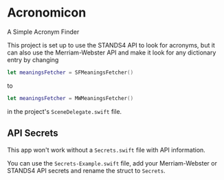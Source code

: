 # Acronomicon
A Simple Acronym Finder

This project is set up to use the STANDS4 API to look for acronyms, but it can also use the Merriam-Webster API and make it look for any dictionary entry
by changing 

``` Swift
let meaningsFetcher = SFMeaningsFetcher()
```
to
``` Swift
let meaningsFetcher = MWMeaningsFetcher()
```

in the project's `SceneDelegate.swift` file.


## API Secrets
This app won't work without a `Secrets.swift` file with API information.

You can use the `Secrets-Example.swift` file, add your Merriam-Webster or STANDS4 API secrets and rename the struct to `Secrets`.

